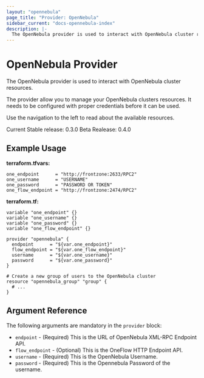 ```yaml
---
layout: "opennebula"
page_title: "Provider: OpenNebula"
sidebar_current: "docs-opennebula-index"
description: |-
  The OpenNebula provider is used to interact with OpenNebula cluster resources.
---
```


# OpenNebula Provider

The OpenNebula provider is used to interact with OpenNebula cluster resources.

The provider allow you to manage your OpenNebula clusters resources.
It needs to be configured with proper credentials before it can be used.

Use the navigation to the left to read about the available resources.

Current Stable release: 0.3.0
Beta Realease: 0.4.0

## Example Usage

**terraform.tfvars:**

```hcl
one_endpoint      = "http://frontzone:2633/RPC2"
one_username      = "USERNAME"
one_password      = "PASSWORD OR TOKEN"
one_flow_endpoint = "http://frontzone:2474/RPC2"
```

**terraform.tf:**

```hcl
variable "one_endpoint" {}
variable "one_username" {}
variable "one_password" {}
variable "one_flow_endpoint" {}

provider "opennebula" {
  endpoint      = "${var.one_endpoint}"
  flow_endpoint = "${var.one_flow_endpoint}"
  username      = "${var.one_username}"
  password      = "${var.one_password}"
}

# Create a new group of users to the OpenNebula cluster
resource "opennebula_group" "group" {
  # ...
}
```

## Argument Reference

The following arguments are mandatory in the `provider` block:

* `endpoint` - (Required) This is the URL of OpenNebula XML-RPC Endpoint API.
* `flow_endpoint` - (Optional) This is the OneFlow HTTP Endpoint API.
* `username` - (Required) This is the OpenNebula Username.
* `password` - (Required) This is the Opennebula Password of the username.

